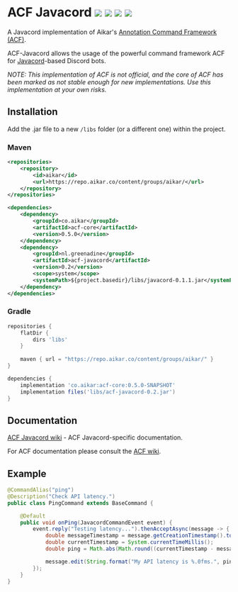 
# ACF Javacord ![](https://img.shields.io/badge/version-v0.2-blue?style=flat-square) [![](https://img.shields.io/badge/acf-v0.5.0-blue?style=flat-square)](https://github.com/aikar/commands) [![](https://img.shields.io/badge/javacord-v3.3.0-blue?style=flat-square)](https://github.com/Javacord/Javacord) ![](https://img.shields.io/github/license/Greenadine/acf-javacord?style=flat-square)
A Javacord implementation of Aikar's [Annotation Command Framework (ACF)](https://github.com/aikar/commands).

ACF-Javacord allows the usage of the powerful command framework ACF for [Javacord](https://github.com/Javacord/Javacord)-based Discord bots.

_NOTE: This implementation of ACF is not official, and the core of ACF has been marked as not stable enough for new implementations. Use this implementation at your own risks._

## Installation
Add the .jar file to a new `/libs` folder (or a different one) within the project.
### Maven
```xml
<repositories>
    <repository>
        <id>aikar</id>
        <url>https://repo.aikar.co/content/groups/aikar/</url>
    </repository>
</repositories>

<dependencies>
    <dependency>
        <groupId>co.aikar</groupId>
        <artifactId>acf-core</artifactId>
        <version>0.5.0</version>
    </dependency>
    <dependency>
        <groupId>nl.greenadine</groupId>
        <artifactId>acf-javacord</artifactId>
        <version>0.2</version>
        <scope>system</scope>
        <systemPath>${project.basedir}/libs/javacord-0.1.1.jar</systemPath>
    </dependency>
</dependencies>
````
### Gradle
````gradle
repositories {
    flatDir {
        dirs 'libs'
    }
    
    maven { url = "https://repo.aikar.co/content/groups/aikar/" }
}

dependencies {
    implementation 'co.aikar:acf-core:0.5.0-SNAPSHOT'
    implementation files('libs/acf-javacord-0.2.jar')
}
````

## Documentation
[ACF Javacord wiki](https://github.com/Greenadine/acf-javacord/wiki) - ACF Javacord-specific documentation.

For ACF documentation please consult the [ACF wiki](https://github.com/aikar/commands/wiki).

## Example
```java
@CommandAlias("ping")
@Description("Check API latency.")
public class PingCommand extends BaseCommand {

    @Default
    public void onPing(JavacordCommandEvent event) {
        event.reply("Testing latency...").thenAcceptAsync(message -> {
            double messageTimestamp = message.getCreationTimestamp().toEpochMilli();
            double currentTimestamp = System.currentTimeMillis();
            double ping = Math.abs(Math.round((currentTimestamp - messageTimestamp) / 100));

            message.edit(String.format("My API latency is %.0fms.", ping));
        });
    }
}
```
